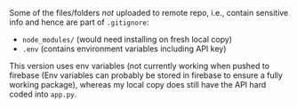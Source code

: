 Some of the files/folders _not_ uploaded to remote repo, i.e., contain sensitive info and hence are part of `.gitignore`:
* `node_modules/` (would need installing on fresh local copy)
* `.env` (contains environment variables including API key)

This version uses env variables (not currently working when pushed to firebase (Env variables can probably be stored in firebase to ensure a fully working package), whereas my local copy does still have the API hard coded into `app.py`.
